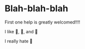 Blah-blah-blah
==============

First one help is greatly welcomed!!!!

I like :sushi:, :book:, and :car:

I really hate :onion:
